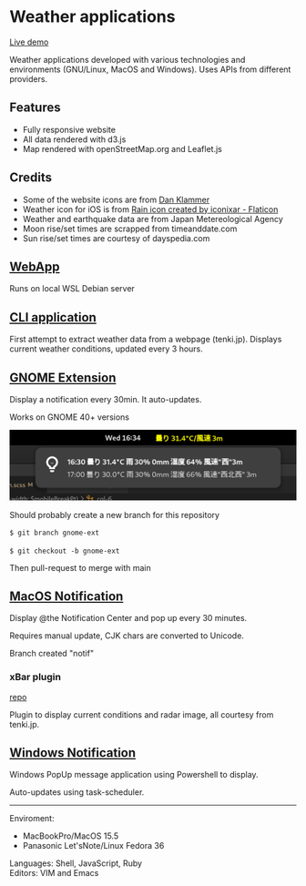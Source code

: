 # Weather applications

[Live demo](https://ndlopez.github.io/weather)

Weather applications developed with various technologies and environments (GNU/Linux, MacOS and Windows). Uses APIs from different providers.

## Features

- Fully responsive website
- All data rendered with d3.js
- Map rendered with openStreetMap.org and Leaflet.js

## Credits
- Some of the website icons are from [Dan Klammer](https://danklammer.com/bytesize-icons/)
- Weather icon for iOS is from [Rain icon created by iconixar - Flaticon](https://www.flaticon.com/free-icons/rain)
- Weather and earthquake data are from Japan Metereological Agency
- Moon rise/set times are scrapped from timeanddate.com
- Sun rise/set times are courtesy of dayspedia.com

## [WebApp](https://github.com/ndlopez/webapp)

Runs on local WSL Debian server

## [CLI application](https://github.com/ndlopez/weather/tree/main/get_tenki)

First attempt to extract weather data from a webpage (tenki.jp). Displays current weather conditions, updated every 3 hours.

## [GNOME Extension](https://github.com/ndlopez/weather/tree/main/tenki%40moji.physics)

Display a notification every 30min. It auto-updates.

Works on GNOME 40+ versions

![Screenshoot](tenki%40moji.physics/Screenshot.png)

Should probably create a new branch for this repository

	$ git branch gnome-ext

	$ git checkout -b gnome-ext

Then pull-request to merge with main

## [MacOS Notification](https://github.com/ndlopez/weather/tree/main/notif_app/mac_os)

Display @the Notification Center and pop up every 30 minutes.

Requires manual update, CJK chars are converted to Unicode.

Branch created "notif"

### xBar plugin

[repo](https://github.com/ndlopez/weather/tree/main/xbar_plugin)

Plugin to display current conditions and radar image, all courtesy from tenki.jp.

## [Windows Notification](https://github.com/ndlopez/weather/tree/main/notif_app/windows)

Windows PopUp message application using Powershell to display.

Auto-updates using task-scheduler.

---
Enviroment: 
- MacBookPro/MacOS 15.5<br>
- Panasonic Let'sNote/Linux Fedora 36<br>

Languages: Shell, JavaScript, Ruby<br>
Editors: VIM and Emacs
